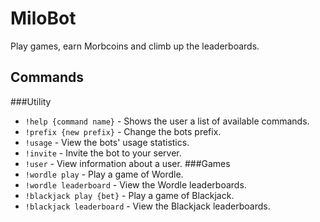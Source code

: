 # MiloBot
Play games, earn Morbcoins and climb up the leaderboards.

## Commands

###Utility
* `!help {command name}` - Shows the user a list of available commands.
* `!prefix {new prefix}` - Change the bots prefix.
* `!usage` - View the bots' usage statistics.
* `!invite` - Invite the bot to your server.
* `!user` - View information about a user.
###Games
* `!wordle play` - Play a game of Wordle.
* `!wordle leaderboard` - View the Wordle leaderboards.
* `!blackjack play {bet}` - Play a game of Blackjack.
* `!blackjack leaderboard` - View the Blackjack leaderboards.






